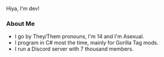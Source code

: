 Hiya, I'm dev!
### About Me
- I go by They/Them pronouns, I'm 14 and I'm Asexual.
- I program in C# most the time, mainly for Gorilla Tag mods.
- I run a Discord server with 7 thousand members.

